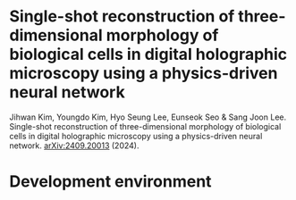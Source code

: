 # Single-shot reconstruction of three-dimensional morphology of biological cells in digital holographic microscopy using a physics-driven neural network
Jihwan Kim, Youngdo Kim, Hyo Seung Lee, Eunseok Seo & Sang Joon Lee. Single-shot reconstruction of three-dimensional morphology of biological cells in digital holographic microscopy using a physics-driven neural network. [arXiv:2409.20013](https://arxiv.org/abs/2409.20013) (2024).

# Development environment
